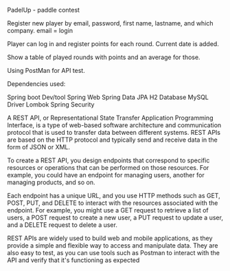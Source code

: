 PadelUp - paddle contest

Register new player by email, password, first name, lastname,  and which company.
email = login

Player can log in and register points for each round. 
Current date is added.

Show a table of played rounds with points and an average for those.

Using PostMan for API test.

Dependencies used:

Spring boot Dev/tool
Spring Web
Spring Data JPA
H2 Database
MySQL Driver
Lombok
Spring Security

A REST API, or Representational State Transfer Application Programming Interface, is a type of web-based software architecture and communication protocol that is used to transfer data between different systems. REST APIs are based on the HTTP protocol and typically send and receive data in the form of JSON or XML.

To create a REST API, you design endpoints that correspond to specific resources or operations that can be performed on those resources. For example, you could have an endpoint for managing users, another for managing products, and so on.

Each endpoint has a unique URL, and you use HTTP methods such as GET, POST, PUT, and DELETE to interact with the resources associated with the endpoint. For example, you might use a GET request to retrieve a list of users, a POST request to create a new user, a PUT request to update a user, and a DELETE request to delete a user.

REST APIs are widely used to build web and mobile applications, as they provide a simple and flexible way to access and manipulate data. They are also easy to test, as you can use tools such as Postman to interact with the API and verify that it's functioning as expected